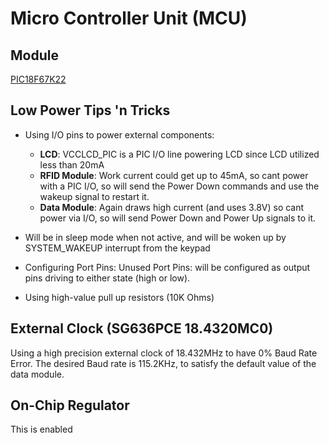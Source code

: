 # Micro Controller Unit (MCU)
## Module
[PIC18F67K22](http://www.microchip.com/wwwproducts/en/PIC18F67K22)

## Low Power Tips 'n Tricks
* Using I/O pins to power external components:
  - **LCD**: VCCLCD_PIC is a PIC I/O line powering LCD since LCD utilized less
    than 20mA
  - **RFID Module**: Work current could get up to 45mA, so cant power with a
    PIC I/O, so will send the Power Down commands and use the wakeup signal to
    restart it.
  - **Data Module**: Again draws high current (and uses 3.8V) so cant power via
    I/O, so will send Power Down and Power Up signals to it.

* Will be in sleep mode when not active, and will be woken up by SYSTEM_WAKEUP
  interrupt from the keypad

* Configuring Port Pins:
  Unused Port Pins: will be configured as output pins driving to either state
  (high or low).

* Using high-value pull up resistors (10K Ohms)


## External Clock (SG636PCE 18.4320MC0)
Using a high precision external clock of 18.432MHz to have 0% Baud Rate Error.
The desired Baud rate is 115.2KHz, to satisfy the default value of the data
module.


## On-Chip Regulator
This is enabled
